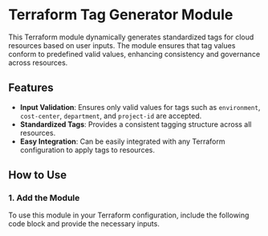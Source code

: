 # Terraform Tag Generator Module

This Terraform module dynamically generates standardized tags for cloud resources based on user inputs. The module ensures that tag values conform to predefined valid values, enhancing consistency and governance across resources.

## Features

- **Input Validation**: Ensures only valid values for tags such as `environment`, `cost-center`, `department`, and `project-id` are accepted.
- **Standardized Tags**: Provides a consistent tagging structure across all resources.
- **Easy Integration**: Can be easily integrated with any Terraform configuration to apply tags to resources.

## How to Use

### 1. Add the Module

To use this module in your Terraform configuration, include the following code block and provide the necessary inputs.

<!-- BEGIN_TF_DOCS -->
<!-- END_TF_DOCS -->
